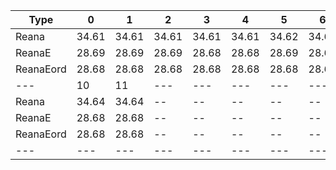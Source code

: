 | Type | 0 | 1 | 2 | 3 | 4 | 5 | 6 | 7 | 8 | 9 |
|---|---|---|---|---|---|---|---|---|---|---|
| Reana | 34.61 | 34.61 | 34.61 | 34.61 | 34.61 | 34.62 | 34.61 | 34.62 | 34.63 | 34.63 |
| ReanaE | 28.69 | 28.69 | 28.69 | 28.68 | 28.68 | 28.69 | 28.69 | 28.68 | 28.68 | 28.68 |
| ReanaEord | 28.68 | 28.68 | 28.68 | 28.68 | 28.68 | 28.68 | 28.68 | 28.68 | 28.68 | 28.68 |
| --- | 10 | 11 | --- | --- | --- | --- | --- | --- | --- | --- |
| Reana | 34.64 | 34.64 | -- | -- | -- | -- | -- | -- | -- | -- |
| ReanaE | 28.68 | 28.68 | -- | -- | -- | -- | -- | -- | -- | -- |
| ReanaEord | 28.68 | 28.68 | -- | -- | -- | -- | -- | -- | -- | -- |
|---|---|---|---|---|---|---|---|---|---|---|
